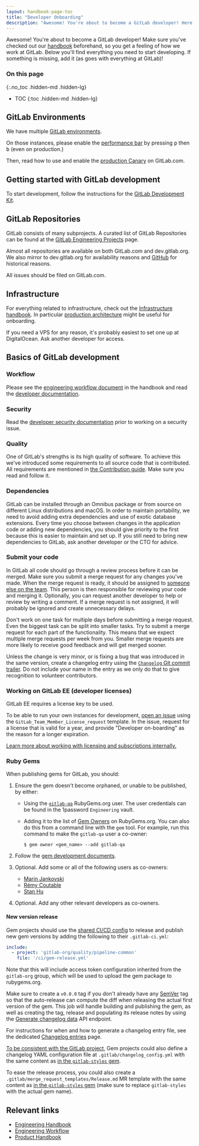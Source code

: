 ```yaml
---
layout: handbook-page-toc
title: "Developer Onboarding"
description: "Awesome! You're about to become a GitLab developer! Here you'll find everything you need to start developing."
---
```


Awesome! You're about to become a GitLab developer!
Make sure you've checked out our [handbook] beforehand, so you get a feeling
of how we work at GitLab. Below you'll find everything you need to start developing.
If something is missing, add it (as goes with everything at GitLab)!

### On this page
{:.no_toc .hidden-md .hidden-lg}

- TOC
{:toc .hidden-md .hidden-lg}

## GitLab Environments

We have multiple [GitLab environments](/handbook/engineering/infrastructure/environments/).

On those instances, please enable the
[performance bar](https://docs.gitlab.com/ee/administration/monitoring/performance/performance_bar.html)
by pressing <kbd>p</kbd> then <kbd>b</kbd> (even on production.)

Then, read how to use and enable the
[production Canary](/handbook/engineering/#canary-testing)
on GitLab.com.

## Getting started with GitLab development

To start development, follow the instructions for the
[GitLab Development Kit](https://gitlab.com/gitlab-org/gitlab-development-kit).

## GitLab Repositories

GitLab consists of many subprojects. A curated list of GitLab Repositories
can be found at the [GitLab Engineering Projects](/handbook/engineering/projects/) page.

Almost all repositories are available on both GitLab.com and dev.gitlab.org. We
also mirror to dev.gitlab.org for availability reasons and [GitHub](https://github.com/gitlabhq)
for historical reasons.

All issues should be filed on GitLab.com.

## Infrastructure

For everything related to infrastructure, check out the
[Infrastructure handbook](/handbook/engineering/infrastructure/).
In particular [production architecture](/handbook/engineering/infrastructure/production/architecture/) might be useful for onboarding.

If you need a VPS for any reason, it's probably easiest to set one up at DigitalOcean. Ask another developer for access.

## Basics of GitLab development

### Workflow

Please see the [engineering workflow document][eng-wf] in the handbook and read
the [developer documentation][dev-doc].

[eng-wf]: /handbook/engineering/workflow/
[dev-doc]: https://docs.gitlab.com/ee/development/

### Security

Read the [developer security documentation][sec-doc] prior to working on a security issue.

[sec-doc]: https://gitlab.com/gitlab-org/release/docs/blob/master/general/security/developer.md

### Quality

One of GitLab's strengths is its high quality of software. To achieve this we've
introduced some requirements to all source code that is contributed. All
requirements are mentioned in [the Contribution guide][contrib-guide].
Make sure you read and follow it.

### Dependencies

GitLab can be installed through an Omnibus package or from source on different
Linux distributions and macOS. In order to maintain portability, we need to
avoid adding extra dependencies and use of exotic database extensions. Every
time you choose between changes in the application code or adding new
dependencies, you should give priority to the first because this is easier to
maintain and set up. If you still need to bring new dependencies to GitLab, ask
another developer or the CTO for advice.

### Submit your code

In GitLab all code should go through a review process before it can be merged.
Make sure you submit a merge request for any changes you've made.
When the merge request is ready, it should be assigned to [someone else on the team](/handbook/engineering/workflow/code-review/).
This person is then responsible for reviewing your code and merging it.
Optionally, you can request another developer to help or review by writing a comment.
If a merge request is not assigned, it will probably be ignored and create
unnecessary delays.

Don't work on one task for multiple days before submitting a merge request.
Even the biggest task can be split into smaller tasks.
Try to submit a merge request for each part of the functionality.
This means that we expect multiple merge requests per week from you.
Smaller merge requests are more likely to receive good feedback and will get
merged sooner.

Unless the change is very minor, or is fixing a bug that was introduced in the
same version, create a changelog entry using the
[`Changelog` Git commit trailer][changelog-entry].
Do not include your name in the entry as we only do that to give recognition to
volunteer contributors.

[changelog-entry]: https://docs.gitlab.com/ee/development/changelog.html

### Working on GitLab EE (developer licenses)

GitLab EE requires a license key to be used.

To be able to run your own instances for development,
[open an issue](https://gitlab.com/gitlab-com/team-member-epics/access-requests/-/issues/new?issuable_template=GitLab_Team_Member_License_request)
using the `GitLab_Team_Member_License_request` template. In the issue, request for a license that is valid for a year, and provide "Developer on-boarding"
as the reason for a longer expiration.

[Learn more about working with licensing and subscriptions internally.](https://about.gitlab.com/handbook/support/internal-support/#regarding-licensing-and-subscriptions)

### Ruby Gems

When publishing gems for GitLab, you should:

1. Ensure the gem doesn't become orphaned, or unable to be published, by either:
   - Using the [`gitlab-qa`](https://rubygems.org/profiles/gitlab-qa) RubyGems.org user.
     The user credentials can be found in the 1password `Engineering` vault.
   - Adding it to the list of [Gem Owners](https://guides.rubygems.org/managing-owners-using-ui) on RubyGems.org. You can also do this from a command line with the `gem` tool. For example, run this command to make the `gitlab-qa` user a co-owner:

      ```shell
      $ gem owner <gem_name> --add gitlab-qa
      ```

1. Follow the [gem development documents](https://docs.gitlab.com/ee/development/gemfile.html#gitlab-created-gems).
1. Optional. Add some or all of the following users as co-owners:
   - [Marin Jankovski](https://rubygems.org/profiles/marinjankovski)
   - [Rémy Coutable](https://rubygems.org/profiles/rymai)
   - [Stan Hu](https://rubygems.org/profiles/stanhu)
1. Optional. Add any other relevant developers as co-owners.

#### New version release

Gem projects should use the [shared CI/CD config](https://gitlab.com/gitlab-org/quality/pipeline-common/-/blob/master/ci/gem-release.yml)
to release and publish new gem versions by adding the following to their `.gitlab-ci.yml`:

```yaml
include:
  - project: 'gitlab-org/quality/pipeline-common'
    file: '/ci/gem-release.yml'
```

Note that this will include access token configuration inherited from the `gitlab-org` group, which will
be used to upload the gem package to rubygems.org.

Make sure to create a `v0.0.0` tag if you don't already have any [SemVer](https://semver.org) tag so
that the auto-release can compute the diff when releasing the actual first version of the gem.
This job will handle building and publishing the gem, as well as creating the tag, release and populating its release notes by
using the [Generate changelog data](https://docs.gitlab.com/ee/api/repositories.html#generate-changelog-data) API endpoint.

For instructions for when and how to generate a changelog entry file, see the dedicated [Changelog entries](https://docs.gitlab.com/ee/development/changelog.html) page.

[To be consistent with the GitLab project](https://docs.gitlab.com/ee/development/changelog.html),
Gem projects could also define a changelog YAML configuration file at `.gitlab/changelog_config.yml` with the same content
as [in the `gitlab-styles` gem](https://gitlab.com/gitlab-org/ruby/gems/gitlab-styles/-/blob/master/.gitlab/changelog_config.yml).

To ease the release process, you could also create a `.gitlab/merge_request_templates/Release.md` MR template with the same content
as [in the `gitlab-styles` gem](https://gitlab.com/gitlab-org/ruby/gems/gitlab-styles/-/raw/master/.gitlab/merge_request_templates/Release.md)
(make sure to replace `gitlab-styles` with the actual gem name).

## Relevant links

- [Engineering Handbook](/handbook/engineering/)
- [Engineering Workflow](/handbook/engineering/workflow/)
- [Product Handbook](/handbook/product/)

[handbook]: /handbook
[in the open]: /2015/08/03/almost-everything-we-do-is-now-open/
[contrib-guide]: https://about.gitlab.com/community/contribute/
